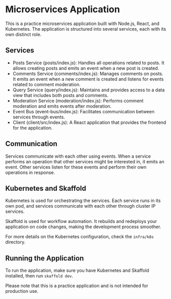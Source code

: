 # Microservices Application

This is a practice microservices application built with Node.js, React, and Kubernetes. The application is structured into several services, each with its own distinct role.

## Services

- Posts Service (posts/index.js): Handles all operations related to posts. It allows creating posts and emits an event when a new post is created.
- Comments Service (comments/index.js): Manages comments on posts. It emits an event when a new comment is created and listens for events related to comment moderation.
- Query Service (query/index.js): Maintains and provides access to a data view that includes both posts and comments.
- Moderation Service (moderation/index.js): Performs comment moderation and emits events after moderation.
- Event Bus (event-bus/index.js): Facilitates communication between services through events.
- Client (client/src/index.js): A React application that provides the frontend for the application.

## Communication

Services communicate with each other using events. When a service performs an operation that other services might be interested in, it emits an event. Other services listen for these events and perform their own operations in response.

## Kubernetes and Skaffold

Kubernetes is used for orchestrating the services. Each service runs in its own pod, and services communicate with each other through cluster IP services.

Skaffold is used for workflow automation. It rebuilds and redeploys your application on code changes, making the development process smoother.

For more details on the Kubernetes configuration, check the `infra/k8s` directory.

## Running the Application

To run the application, make sure you have Kubernetes and Skaffold installed, then run `skaffold dev`.

Please note that this is a practice application and is not intended for production use.